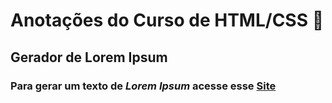 # Anotações do Curso de HTML/CSS 📝

## Gerador de Lorem Ipsum

### Para gerar um texto de *Lorem Ipsum* acesse esse [Site](https://www.lipsum.com)
